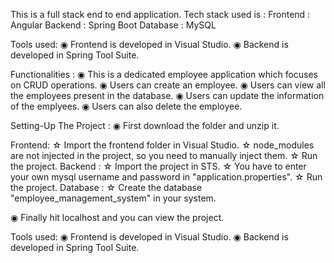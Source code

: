 This is a full stack end to end application. Tech stack used is :
Frontend : Angular
Backend : Spring Boot
Database : MySQL

Tools used:
◉ Frontend is developed in Visual Studio.
◉ Backend is developed in Spring Tool Suite.

Functionalities :
◉ This is a dedicated employee application which focuses on CRUD operations.
◉ Users can create an employee.
◉ Users can view all the employees present in the database.
◉ Users can update the information of the emplyees.
◉ Users can also delete the employee.

Setting-Up The Project :
◉ First download the folder and unzip it.

  Frontend: 
    ☆ Import the frontend folder in Visual Studio.
    ☆ node_modules are not injected in the project, so you need to manually inject them.
    ☆ Run the project.
  Backend : 
    ☆ Import the project in STS.
    ☆ You have to enter your own mysql username and password in "application.properties".
    ☆ Run the project.
  Database :
    ☆ Create the database "employee_management_system" in your system.

◉ Finally hit localhost and you can view the project.

Tools used:
◉ Frontend is developed in Visual Studio.
◉ Backend is developed in Spring Tool Suite.
